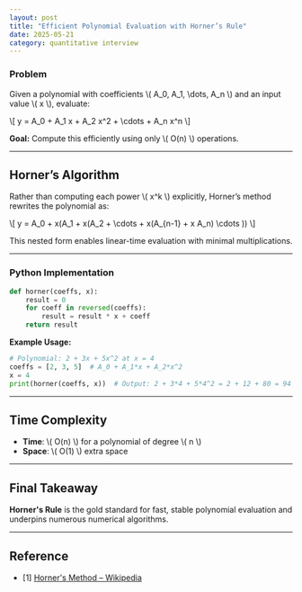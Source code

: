 ```yaml
---
layout: post
title: "Efficient Polynomial Evaluation with Horner’s Rule"
date: 2025-05-21
category: quantitative interview
---
```


### Problem

Given a polynomial with coefficients \\( A_0, A_1, \dots, A_n \\) and an input value \\( x \\), evaluate:

\\[
y = A_0 + A_1 x + A_2 x^2 + \cdots + A_n x^n
\\]

**Goal:** Compute this efficiently using only \\( O(n) \\) operations.

---

## Horner’s Algorithm

Rather than computing each power \\( x^k \\) explicitly, Horner’s method rewrites the polynomial as:

\\[
y = A_0 + x(A_1 + x(A_2 + \cdots + x(A_{n-1} + x A_n) \cdots ))
\\]

This nested form enables linear-time evaluation with minimal multiplications.

---

### Python Implementation

```python
def horner(coeffs, x):
    result = 0
    for coeff in reversed(coeffs):
        result = result * x + coeff
    return result
```

**Example Usage:**

```python
# Polynomial: 2 + 3x + 5x^2 at x = 4
coeffs = [2, 3, 5]  # A_0 + A_1*x + A_2*x^2
x = 4
print(horner(coeffs, x))  # Output: 2 + 3*4 + 5*4^2 = 2 + 12 + 80 = 94
```

---

## Time Complexity

* **Time**: \\( O(n) \\) for a polynomial of degree \\( n \\)
* **Space**: \\( O(1) \\) extra space

---

## Final Takeaway

**Horner's Rule** is the gold standard for fast, stable polynomial evaluation and underpins numerous numerical algorithms.

---

## Reference

* [1] [Horner's Method – Wikipedia](https://en.wikipedia.org/wiki/Horner%27s_method)